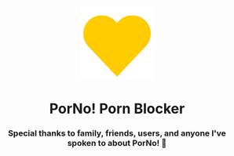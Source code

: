 <!-- ![PorNo! banner](https://mrvivacious.github.io/pictures/banners/porNo_text.png) -->

<p align="center">
    <img src="/heart_PorNo.png" width="150">
    <h1 align="center">PorNo! Porn Blocker</h1>
</p>


<h3 align="center"> Special thanks to family, friends, users, and anyone I've spoken to about PorNo! 💛 </h3>
